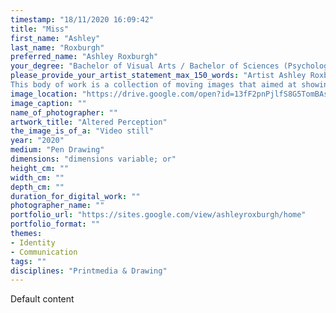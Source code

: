 ```yaml
---
timestamp: "18/11/2020 16:09:42"
title: "Miss"
first_name: "Ashley"
last_name: "Roxburgh"
preferred_name: "Ashley Roxburgh"
your_degree: "Bachelor of Visual Arts / Bachelor of Sciences (Psychology)"
please_provide_your_artist_statement_max_150_words: "Artist Ashley Roxburgh uses print media, drawing and animation to explore psychology and lived experiences of psychological disorders. This interest comes though studying a double degree in both visual arts and psychology. 
This body of work is a collection of moving images that aimed at showing what it’s like to live with the psychological disorder, Visual Neglect. Visual Neglect occurs when the patient has suffered from a lesion in the brain resulting in an inability to perceive and encode half of their visual world. In order to mimic this phenomenon, I have taken everyday activities and blacked out half of the images to visually conceptualize what it would be like to live like this. The use of repetition and changing composition explore the differences in perception of reality for those with visual neglect. Blacking out different sections of the images and inclusion of 3D models represent the differences between individuals and their processing impairments."
image_location: "https://drive.google.com/open?id=13fF2pnPjlfS8G5TomBAsc6tqjZCSoU0F"
image_caption: ""
name_of_photographer: ""
artwork_title: "Altered Perception"
the_image_is_of_a: "Video still"
year: "2020"
medium: "Pen Drawing"
dimensions: "dimensions variable; or"
height_cm: ""
width_cm: ""
depth_cm: ""
duration_for_digital_work: ""
photographer_name: ""
portfolio_url: "https://sites.google.com/view/ashleyroxburgh/home"
portfolio_format: ""
themes:
- Identity
- Communication
tags: ""
disciplines: "Printmedia & Drawing"
---
```


Default content
